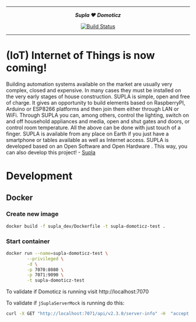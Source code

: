 ***

<div align="center">
    <b><em>Supla ❤️ Domoticz</em></b><br>
</div>

<div align="center">
	
[![Build Status](https://travis-ci.org/SUPLA/supla-domoticz.svg?branch=master)](https://travis-ci.org/SUPLA/supla-domoticz)

</div>

***

# (IoT) Internet of Things is now coming!

Building automation systems available on the market are usually very complex, closed and expensive. In many cases they 
must be installed on the very early stages of house construction. SUPLA is simple, open and free of charge. It gives an 
opportunity to build elements based on RaspberryPI, Arduino or ESP8266 platforms and then join them either through LAN 
or WiFi. Through SUPLA you can, among others, control the lighting, switch on and off household appliances and media, 
open and shut gates and doors, or control room temperature. All the above can be done with just touch of a finger. SUPLA 
is available from any place on Earth if you just have a smartphone or tables available as well as Internet access. SUPLA 
is developed based on an Open Software and Open Hardware . This way, you can also develop this project!  - <a href="https://supla.org">Supla</a>

# Development
## Docker
### Create new image
```sh
docker build -f supla_dev/Dockerfile -t supla-domoticz-test .
```
### Start container
```sh
docker run --name=supla-domoticz-test \
        --privileged \
        -d \
        -p 7070:8080 \
        -p 7071:9090 \
        -t supla-domoticz-test
```
To validate if Domoticz is running visit http://localhost:7070

To validate if `jSuplaServerMock` is running do this:
```sh
curl -X GET "http://localhost:7071/api/v2.3.0/server-info" -H  "accept: application/json"
```
